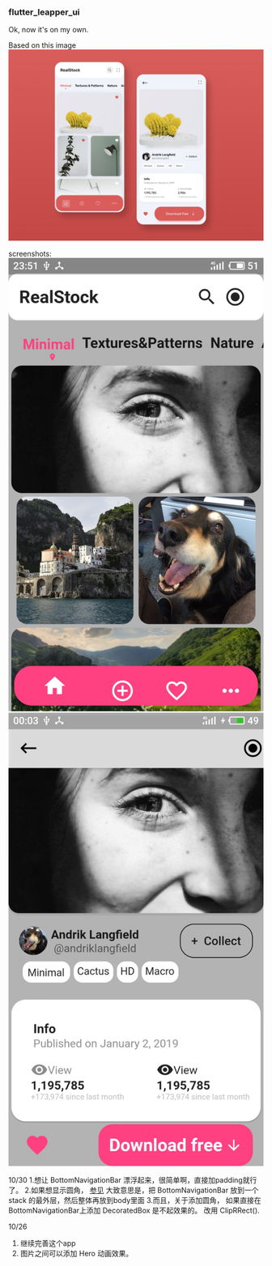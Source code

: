 ### flutter_leapper_ui

Ok, now it&#x27;s on my own.


Based on this image ![](./target.png)

screenshots:
![./homePage](./01.jpg)![./detailPage](./02.jpg)


10/30
1.想让 BottomNavigationBar 漂浮起来，很简单啊，直接加padding就行了。
2.如果想显示圆角， [参见](https://stackoverflow.com/questions/56577265/how-to-set-border-radius-to-bottom-app-bar-in-a-flutter-app)
大致意思是，把 BottomNavigationBar 放到一个 stack 的最外层，然后整体再放到body里面
3.而且，关于添加圆角， 如果直接在 BottomNavigationBar上添加 DecoratedBox 是不起效果的。
改用 ClipRRect().



10/26
1. 继续完善这个app
2. 图片之间可以添加 Hero 动画效果。

